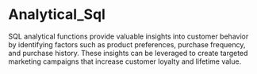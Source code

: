 # Analytical_Sql
SQL analytical functions provide valuable insights into customer behavior by identifying factors such as product preferences, purchase frequency, and purchase history. These insights can be leveraged to create targeted marketing campaigns that increase customer loyalty and lifetime value.
